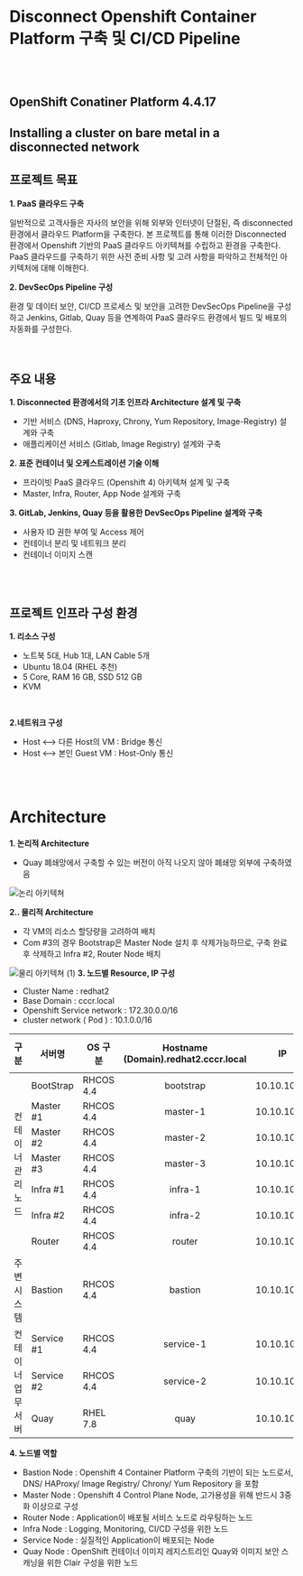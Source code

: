 # Disconnect Openshift Container Platform 구축 및 CI/CD Pipeline
<br></br>
## OpenShift Conatiner Platform 4.4.17
## Installing a cluster on bare metal in a disconnected network
## 프로젝트 목표

**1. PaaS 클라우드 구축**

일반적으로 고객사들은 자사의 보안을 위해 외부와 인터넷이 단절된, 즉 disconnected 환경에서 클라우드 Platform을 구축한다. 본 프로젝트를 통해 이러한
 Disconnected 환경에서 Openshift 기반의 PaaS 클라우드 아키텍쳐를 수립하고 환경을 구축한다. PaaS 클라우드를 구축하기 위한 사전 준비 사항 및 고려 사항을 파악하고 전체적인 아키텍처에 대해 이해한다. 

**2. DevSecOps Pipeline 구성**

환경 및 데이터 보안, CI/CD 프로세스 및 보안을 고려한 DevSecOps Pipeline을 구성하고 Jenkins, Gitlab, Quay 등을 연계하여 PaaS 클라우드 환경에서 빌드 및 배포의 자동화를 구성한다.  
<br></br>

## 주요 내용

**1. Disconnected 환경에서의 기초 인프라 Architecture 설계 및 구축**
- 기반 서비스 (DNS, Haproxy, Chrony, Yum Repository, Image-Registry) 설계와 구축
- 애플리케이션 서비스 (Gitlab, Image Registry) 설계와 구축

**2. 표준 컨테이너 및 오케스트레이션 기술 이해**
- 프라이빗 PaaS 클라우드 (Openshift 4) 아키텍쳐 설계 및 구축
- Master, Infra, Router, App Node 설계와 구축

**3. GitLab, Jenkins, Quay 등을 활용한 DevSecOps Pipeline 설계와 구축**
- 사용자 ID 권한 부여 및 Access 제어
- 컨테이너 분리 및 네트워크 분리
- 컨테이너 이미지 스캔

<br></br>
## 프로젝트 인프라 구성 환경



**1. 리소스 구성**
- 노트북 5대, Hub 1대,  LAN Cable 5개
- Ubuntu 18.04 (RHEL 추천)
- 5 Core, RAM 16 GB, SSD 512 GB
- KVM 
<br>

**2.네트워크 구성**
- Host <—> 다른 Host의 VM : Bridge 통신
- Host <—> 본인 Guest VM  : Host-Only 통신

<br></br>
# Architecture


**1. 논리적 Architecture**

- Quay 폐쇄망에서 구축할 수 있는 버전이 아직 나오지 않아 폐쇄망 외부에 구축하였음

![논리 아키텍쳐](https://user-images.githubusercontent.com/67780144/97079200-e584f480-162c-11eb-86ea-915973f4d499.png)

**2.. 물리적 Architecture**

- 각 VM의 리소스 할당량을 고려하여 배치
- Com #3의 경우 Bootstrap은 Master Node 설치 후 삭제가능하므로, 구축 완료 후 삭제하고 Infra #2, Router Node 배치

![물리 아키텍쳐 (1)](https://user-images.githubusercontent.com/67780144/97079199-e3bb3100-162c-11eb-93b8-393b42cd952a.png)
**3. 노드별 Resource, IP 구성**

- Cluster Name : redhat2
- Base Domain : cccr.local
- Openshift Service network : 172.30.0.0/16
- cluster network ( Pod ) : 10.1.0.0/16


<table>
<thead>
    <tr>
        <th>구분</th>
        <th>서버명</th>
        <th> OS 구분 </th>
        <th>Hostname<br>(Domain).redhat2.cccr.local</th>
        <th>IP</th>
        <th>vcpu<br>(core)</th>
        <th>Memory<br>(GB)</th>
        <th>OS (GB)</th>
        <th>contaimer<br>Runtime (GB)</th>
    </tr>
</thead>
<tbody>
    <tr>
        <td rowspan=7>컨테이너<br>관리노드</td>
        <td>BootStrap</td>
        <td>RHCOS 4.4</td>
        <td align="center">bootstrap</td>
        <td>10.10.10.10</td>
        <td align="center">4</td>
        <td align="center">16</td>
        <td align="center">120</td>
        <td align="center">100</td>
    </tr>
    <tr>
        <td>Master #1</td>
        <td>RHCOS 4.4</td>
        <td align="center">master-1</td>
        <td>10.10.10.11</td>
        <td align="center">4</td>
        <td align="center">8</td>
        <td align="center">100</td>
        <td align="center">100</td>
    </tr>
    <tr>
        <td>Master #2</td>
        <td>RHCOS 4.4</td>
        <td align="center">master-2</td>
        <td>10.10.10.12</td>
        <td align="center">4</td>
        <td align="center">8</td>
        <td align="center">100</td>
        <td align="center">100</td>
    </tr>
    <tr>
        <td>Master #3</td>
        <td>RHCOS 4.4</td>
        <td align="center">master-3</td>
        <td>10.10.10.13</td>
        <td align="center">4</td>
        <td align="center">8</td>
        <td align="center">100</td>
        <td align="center">100</td>
    </tr>
    <tr>
        <td>Infra #1 </td>
        <td>RHCOS 4.4</td>
        <td align="center">infra-1</td>
        <td>10.10.10.14</td>
        <td align="center">4</td>
        <td align="center">8</td>
        <td align="center">100</td>
        <td align="center">100</td>
    </tr>
    <tr>
        <td>Infra #2</td>
        <td>RHCOS 4.4</td>
        <td align="center">infra-2</td>
        <td>10.10.10.15</td>
        <td align="center">4</td>
        <td align="center">8</td>
        <td align="center">100</td>
        <td align="center">100</td>
    </tr>
    <tr>
        <td>Router</td>
        <td>RHCOS 4.4</td>
        <td align="center">router</td>
        <td>10.10.10.16</td>
        <td align="center">2</td>
        <td align="center">3</td>
        <td align="center">100</td>
        <td align="center">100</td>
    </tr>
    <tr>
        <td>주변시스템</td>
        <td>Bastion</td>
        <td>RHCOS 4.4</td>
        <td align="center">bastion</td>
        <td>10.10.10.17</td>
        <td align="center">4</td>
        <td align="center">8</td>
        <td align="center">100</td>
        <td align="center">100</td>
    </tr>
    <tr>
        <td rowspan=3>컨테이너<br>업무서버 </td>
        <td>Service #1</td>
        <td>RHCOS 4.4</td>
        <td align="center">service-1</td>
        <td>10.10.10.18</td>
        <td align="center">2</td>
        <td align="center">4</td>
        <td align="center">100</td>
        <td align="center">100</td>
    </tr>
    <tr>
        <td>Service #2</td>
        <td>RHCOS 4.4</td>
        <td align="center">service-2</td>
        <td>10.10.10.19</td>
        <td align="center">2</td>
        <td align="center">4</td>
        <td align="center">100</td>
        <td align="center">100</td>
    </tr>
    <tr>
        <td>Quay</td>
        <td>RHEL 7.8</td>
        <td align="center">quay</td>
        <td>10.10.10.21</td>
        <td align="center">3</td>
        <td align="center">8</td>
        <td align="center">100</td>
        <td align="center">100</td>
    </tr>
</tbody>
</table>

**4. 노드별 역할**

- Bastion Node : Openshift 4 Container Platform 구축의 기반이 되는 노드로서, DNS/ HAProxy/ Image Registry/ Chrony/ Yum Repository 을 포함
- Master Node : Openshift 4 Control Plane Node, 고가용성을 위해 반드시 3중화 이상으로 구성 
- Router Node : Application이 배포될 서비스 노드로 라우팅하는 노드
- Infra Node : Logging, Monitoring, CI/CD 구성을 위한 노드
- Service Node : 실질적인 Application이 배포되는 Node
- Quay Node : OpenShift 컨테이너 이미지 레지스트리인 Quay와 이미지 보안 스캐닝을 위한 Clair 구성을 위한 노드
